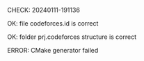 CHECK: 20240111-191136
OK: file codeforces.id is correct
OK: folder prj.codeforces structure is correct
ERROR: CMake generator failed
